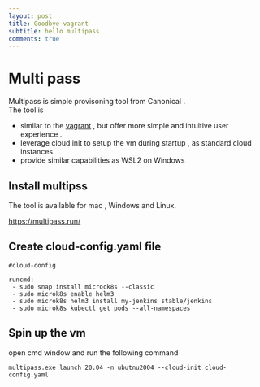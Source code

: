 ```yaml
---
layout: post
title: Goodbye vagrant 
subtitle: hello multipass
comments: true
---
```


# Multi pass
Multipass is simple provisoning tool from Canonical .   
The tool is 
* similar to the [vagrant](https://www.vagrantup.com/)  , but offer more simple and intuitive user experience .
* leverage cloud init to setup the vm during startup , as standard cloud instances. 
* provide similar capabilities as WSL2 on Windows 

## Install multipss 
The tool is available for mac , Windows and Linux. 

https://multipass.run/

## Create cloud-config.yaml file
```
#cloud-config

runcmd:
 - sudo snap install microck8s --classic 
 - sudo microk8s enable helm3
 - sudo microk8s helm3 install my-jenkins stable/jenkins
 - sudo microk8s kubectl get pods --all-namespaces
```

## Spin up the vm 
open cmd window and run the following command 
```
multipass.exe launch 20.04 -n ubutnu2004 --cloud-init cloud-config.yaml
```
